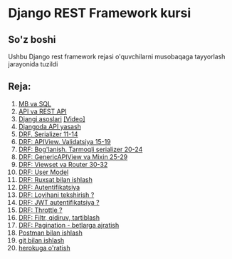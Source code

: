 # Django REST Framework kursi
## So'z boshi
Ushbu Django rest framework rejasi o'quvchilarni musobaqaga tayyorlash jarayonida tuzildi 
## Reja:

1. [MB va SQL](https://github.com/Oybeklinux/Foundation_exercices/tree/main/24.%20SQLite.%20CRUD)
2. [API va REST API](2.%20API%20va%20REST%20API)
3. [Djangi asoslari](https://telegra.ph/Django-1-dars-10-09) [[Video]](https://www.youtube.com/playlist?list=PLZ67NWgKA8g7b-o4w5bm3B4fngZ2ug959)
4. [Djangoda API yasash]()
5. [DRF. Serializer 11-14]()
6. [DRF: APIView. Validatsiya 15-19]()
7. [DRF: Bog'lanish. Tarmoqli serializer 20-24]()
8. [DRF: GenericAPIView va Mixin 25-29]()
9. [DRF: Viewset va Router 30-32]()
10. [DRF: User Model]()
11. [DRF: Ruxsat bilan ishlash]()
12. [DRF: Autentifikatsiya]()
13. [DRF: Loyihani tekshirish ?]()
14. [DRF: JWT autentifikatsiya ?]()
15. [DRF: Throttle ?]()
16. [DRF: Filtr, qidiruv, tartiblash]()
17. [DRF: Pagination - betlarga ajratish]()
18. [Postman bilan ishlash]()
19. [git bilan ishlash]()
20. [herokuga o'ratish]()